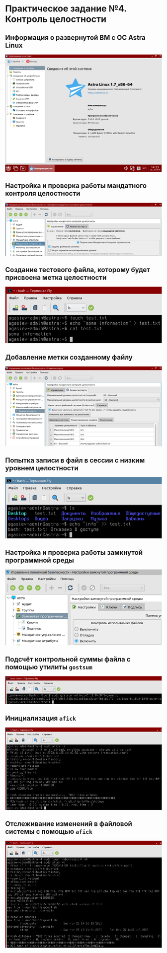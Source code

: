 # Практическое задание №4. Контроль целостности

## Информация о развернутой ВМ с ОС Astra Linux

![](screenshots/os-info.png)

## Настройка и проверка работы мандатного контроля целостности

![](screenshots/mic-check.png)

## Создание тестового файла, которому будет присвоена метка целостности

![](screenshots/create-test-file.png)

## Добавление метки созданному файлу

![](screenshots/add-label-to-file.png)

## Попытка записи в файл в сессии с низким уровнем целостности

![](screenshots/try-to-write.png)

## Настройка и проверка работы замкнутой программной среды

![](screenshots/closed-enviroment.png)

## Подсчёт контрольной суммы файла с помощью утилиты `gostsum`

![](screenshots/gostsum.png)

## Инициализация `afick`

![](screenshots/afick-1.png)

## Отслеживание изменений в файловой системы с помощью `afick`

![](screenshots/afick-2.png)
